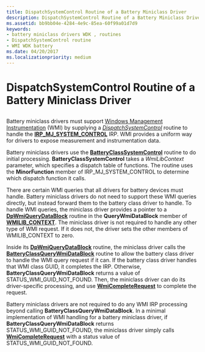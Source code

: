 ```yaml
---
title: DispatchSystemControl Routine of a Battery Miniclass Driver
description: DispatchSystemControl Routine of a Battery Miniclass Driver
ms.assetid: bb9bb04e-4284-4e9c-85ea-60f99a01d7d9
keywords:
- battery miniclass drivers WDK , routines
- DispatchSystemControl routine
- WMI WDK battery
ms.date: 04/20/2017
ms.localizationpriority: medium
---
```


# DispatchSystemControl Routine of a Battery Miniclass Driver


## <span id="ddk_dispatchsystemcontrol_routine_of_battery_miniclass_driver_dg"></span><span id="DDK_DISPATCHSYSTEMCONTROL_ROUTINE_OF_BATTERY_MINICLASS_DRIVER_DG"></span>


Battery miniclass drivers must support [Windows Management Instrumentation](https://msdn.microsoft.com/library/windows/hardware/ff547139) (WMI) by supplying a [*DispatchSystemControl*](https://msdn.microsoft.com/library/windows/hardware/ff543412) routine to handle the [**IRP\_MJ\_SYSTEM\_CONTROL**](https://msdn.microsoft.com/library/windows/hardware/ff550813) IRP. WMI provides a uniform way for drivers to expose measurement and instrumentation data.

Battery miniclass drivers use the [**BatteryClassSystemControl**](https://msdn.microsoft.com/library/windows/hardware/ff536270) routine to do initial processing. **BatteryClassSystemControl** takes a *WmiLibContext* parameter, which specifies a dispatch table of functions. The routine uses the **MinorFunction** member of IRP\_MJ\_SYSTEM\_CONTROL to determine which dispatch function it calls.

There are certain WMI queries that all drivers for battery devices must handle. Battery miniclass drivers do not need to support these WMI queries directly, but instead forward them to the battery class driver to handle. To handle WMI queries, the miniclass driver provides a pointer to a [**DpWmiQueryDataBlock**](https://msdn.microsoft.com/library/windows/hardware/ff544096) routine in the **QueryWmiDataBlock** member of [**WMILIB\_CONTEXT**](https://msdn.microsoft.com/library/windows/hardware/ff565813). The miniclass driver is not required to handle any other type of WMI request. If it does not, the driver sets the other members of WMILIB\_CONTEXT to zero.

Inside its [**DpWmiQueryDataBlock**](https://msdn.microsoft.com/library/windows/hardware/ff544096) routine, the miniclass driver calls the [**BatteryClassQueryWmiDataBlock**](https://msdn.microsoft.com/library/windows/hardware/ff536268) routine to allow the battery class driver to handle the WMI query request if it can. If the battery class driver handles that WMI class GUID, it completes the IRP. Otherwise, **BatteryClassQueryWmiDataBlock** returns a value of STATUS\_WMI\_GUID\_NOT\_FOUND. Then, the miniclass driver can do its driver-specific processing, and use [**WmiCompleteRequest**](https://msdn.microsoft.com/library/windows/hardware/ff565798) to complete the request.

Battery miniclass drivers are not required to do any WMI IRP processing beyond calling **BatteryClassQueryWmiDataBlock**. In a minimal implementation of WMI handling for a battery miniclass driver, if **BatteryClassQueryWmiDataBlock** returns STATUS\_WMI\_GUID\_NOT\_FOUND, the miniclass driver simply calls [**WmiCompleteRequest**](https://msdn.microsoft.com/library/windows/hardware/ff565798) with a status value of STATUS\_WMI\_GUID\_NOT\_FOUND.

 

 




